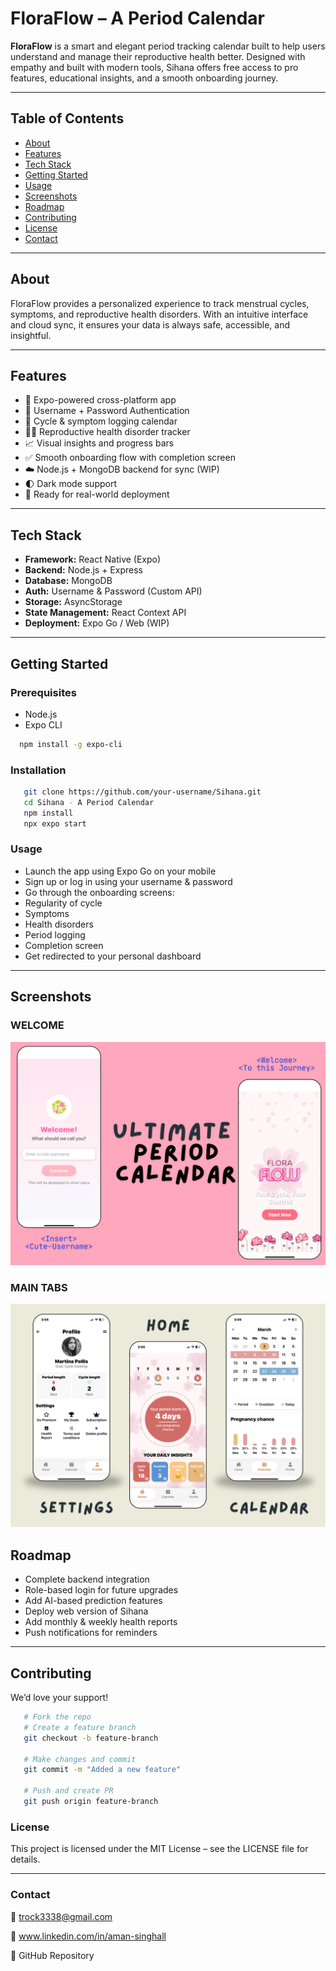 # FloraFlow – A Period Calendar 

**FloraFlow** is a smart and elegant period tracking calendar built to help users understand and manage their reproductive health better. Designed with empathy and built with modern tools, Sihana offers free access to pro features, educational insights, and a smooth onboarding journey.

---

## Table of Contents

- [About](#about)
- [Features](#features)
- [Tech Stack](#tech-stack)
- [Getting Started](#getting-started)
- [Usage](#usage)
- [Screenshots](#screenshots)
- [Roadmap](#roadmap)
- [Contributing](#contributing)
- [License](#license)
- [Contact](#contact)

---

## About

FloraFlow provides a personalized experience to track menstrual cycles, symptoms, and reproductive health disorders. With an intuitive interface and cloud sync, it ensures your data is always safe, accessible, and insightful.

---

## Features

- 🚀 Expo-powered cross-platform app  
- 🔐 Username + Password Authentication  
- 📅 Cycle & symptom logging calendar  
- 👩‍⚕️ Reproductive health disorder tracker  
- 📈 Visual insights and progress bars  
- ✅ Smooth onboarding flow with completion screen  
- ☁️ Node.js + MongoDB backend for sync (WIP)  
- 🌓 Dark mode support  
- 📱 Ready for real-world deployment  

---

## Tech Stack

- **Framework:** React Native (Expo)  
- **Backend:** Node.js + Express  
- **Database:** MongoDB  
- **Auth:** Username & Password (Custom API)  
- **Storage:** AsyncStorage  
- **State Management:** React Context API  
- **Deployment:** Expo Go / Web (WIP)

---

## Getting Started

### Prerequisites

- Node.js  
- Expo CLI  
```bash
  npm install -g expo-cli
```

### Installation
```bash
   git clone https://github.com/your-username/Sihana.git
   cd Sihana - A Period Calendar
   npm install
   npx expo start
```
### Usage
- Launch the app using Expo Go on your mobile
- Sign up or log in using your username & password
- Go through the onboarding screens:
- Regularity of cycle
- Symptoms
- Health disorders
- Period logging
- Completion screen
- Get redirected to your personal dashboard

---

## Screenshots

### WELCOME
   <img src="./assets/Screenshots/group2.png" alt="Branding" />

### MAIN TABS
   <img src="./assets/Screenshots/Group1.png" alt="Main-tabs" />
   


## Roadmap
- Complete backend integration
- Role-based login for future upgrades
- Add AI-based prediction features
- Deploy web version of Sihana
- Add monthly & weekly health reports
- Push notifications for reminders

---

## Contributing

We’d love your support!
```bash
   # Fork the repo
   # Create a feature branch
   git checkout -b feature-branch

   # Make changes and commit
   git commit -m "Added a new feature"

   # Push and create PR
   git push origin feature-branch
```

### License

This project is licensed under the MIT License – see the LICENSE file for details.

---

### Contact

📧 trock3338@gmail.com

🔗 www.linkedin.com/in/aman-singhall

🔗 GitHub Repository